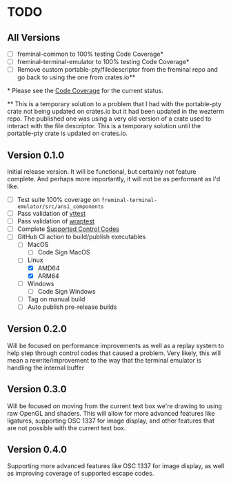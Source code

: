 # TODO

## All Versions

- [ ] freminal-common to 100% testing Code Coverage\*
- [ ] freminal-terminal-emulator to 100% testing Code Coverage\*
- [ ] Remove custom portable-pty/filedescriptor from the freminal repo and go back to using the one from crates.io\*\*

\* Please see the [Code Coverage](https://codecov.io/gh/fredclausen/freminal) for the current status.

\*\* This is a temporary solution to a problem that I had with the portable-pty crate not being updated on crates.io but it had been updated in the wezterm repo. The published one was using a very old version of a crate used to interact with the file descriptor. This is a temporary solution until the portable-pty crate is updated on crates.io.

## Version 0.1.0

Initial release version. It will be functional, but certainly not feature complete. And perhaps more importantly, it will not be as performant as I'd like.

- [ ] Test suite 100% coverage on `freminal-terminal-emulator/src/ansi_components`
- [ ] Pass validation of [vttest](http://invisible-island.net/vttest/)
- [ ] Pass validation of [wraptest](https://github.com/mattiase/wraptest)
- [ ] Complete [Supported Control Codes](SUPPORTED_CONTROL_CODES.md)
- [ ] GitHub CI action to build/publish executables
  - [ ] MacOS
    - [ ] Code Sign MacOS
  - [ ] Linux
    - [x] AMD64
    - [x] ARM64
  - [ ] Windows
    - [ ] Code Sign Windows
  - [ ] Tag on manual build
  - [ ] Auto publish pre-release builds

## Version 0.2.0

Will be focused on performance improvements as well as a replay system to help step through control codes that caused a problem. Very likely, this will mean a rewrite/improvement to the way that the terminal emulator is handling the internal buffer

## Version 0.3.0

Will be focused on moving from the current text box we're drawing to using raw OpenGL and shaders. This will allow for more advanced features like ligatures, supporting OSC 1337 for image display, and other features that are not possible with the current text box.

## Version 0.4.0

Supporting more advanced features like OSC 1337 for image display, as well as improving coverage of supported escape codes.
